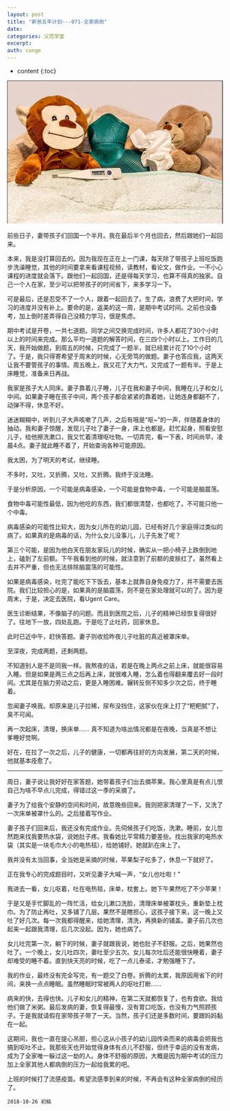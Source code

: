 ```yaml
---
layout: post
title: "新爸五年计划---071-全家病倒"
date:
categories: 父范学堂
excerpt:
auth: conge
---
```

* content
{:toc}

![生病](/assets/images/父范学堂/118382-bd0febad8c01c89e.png)

前些日子，妻带孩子们回国一个半月。我在最后半个月也回去，然后跟她们一起回来。

本来，我是没打算回去的。因为我现在正在上一门课，每天除了带孩子上班吃饭跑步洗澡睡觉，其他的时间要拿来看课程视频，读教材，看论文，做作业。一不小心课程的进度就会落下。跟他们一起回国，还是得每天学习，也算不得真的独家。自己一个人在家，至少可以把带孩子的时间省下，来多学习一下。

可是最后，还是忍受不了一个人，跟着一起回去了。生了病，浪费了大把时间，学习的进度并没有补上。要命的是，返美的这一周，是期中考试时间。之前也没备考，加上倒时差弄得自己没精力学习，很是焦虑。

期中考试是开卷，一共七道题。同学之间交换完成时间，许多人都花了30个小时以上的时间来完成。那么平均一道题的解答时间，在三四个小时以上。工作日的几天，我开始做题，到周五的时候，只完成了一题半，就已经累计花了10个小时了。于是，我只得寄希望于周末的时候，心无旁笃的做题。妻子也答应我，这两天让我不要管孩子的事情。周五晚上，我又花了大力气，又完成了一题有半。于是上床睡觉，准备来日再战。

我家是孩子大人同床。妻子靠着儿子睡，儿子在我和妻子中间，我睡在儿子和女儿中间。如果妻子睡在孩子中间，两个孩子都会紧紧的靠着她，让她连身都翻不了，动弹不得，休息不好。

迷迷糊糊中，听到儿子大声咳嗽了几声，之后有哦是“呕~”的一声，伴随着身体的抽动。我和妻子惊醒，发现儿子吐了妻子一身，床上也都是。赶忙起身，照看安慰儿子，给他擦洗漱口，我又忙着清理呕吐物。一切弄完，看一下表，时间尚早，凌晨4点。妻子就此睡不着了，开始查询各种可能原因。

我太困，为了明天的考试，继续睡。

不多时，又吐，又折腾，又吐，又折腾。我终于没法睡。

于是分析原因，一个可能是病毒感染，一个可能是食物中毒，一个可能是脑震荡。

食物中毒可能性最低，因为他吃的东西，我们都很清楚，也都吃了。不可能只他一个中毒。

病毒感染的可能性比较大，因为女儿所在的幼儿园，已经有好几个家庭得过类似的病了。如果真的是病毒的话，为什么女儿没事儿，儿子先发了呢？

第三个可能，是因为他白天在朋友家玩儿的时候，确实从一把小椅子上跌倒到地上，磕到了左前额。下午我看到他的时候，就注意到了前额的皮肤红了。虽然看上去并不严重，但也无法排除脑震荡的可能性。

如果是病毒感染，吐完了能吃下下饭去，基本上就靠自身免疫力了，并不需要去医院。我们比较担心的是，如果真的是脑震荡，则不是在家处理就可以的了。因为是周末，于是，决定去医院，看Ugent Care。

医生诊断结果，不像脑子的问题。而且到医院之后，儿子的精神已经恢复得很好了。往地下一放，四处乱跑。于是吃了止吐药，回家休息。

此时已近中午，赶快答题。妻子则收拾昨夜儿子吐脏的真近被罩床单。

至深夜，完成两题，还剩两题。

不知道别人是不是同我一样。我熬夜的话，若是在晚上两点之前上床，就能很容易入睡。但是如果是两三点之后再上床，就很难入睡，怎么着也得翻来覆去好一段时间。尤其是在脑力劳动之后，更是入睡困难。辗转反侧不知多少次之后，终于睡着。

忽闻妻子唤我。却原来是儿子拉稀，尿布没挡住，这家伙在床上打了“粑粑腻”了，臭不可闻。

再一次起床，清理，换床单…… 真不知道为啥出情况都是在夜晚，当真是不想让爹睡好觉啊。

好在，在拉了一次之后，儿子的健康，一切都再往好的方向发展，第二天的时候，他就基本痊愈了。

-------------

周日，妻子说让我好好在家答题，她带着孩子们出去摘苹果。我心里真是有点儿恨自己为啥不早点儿完成，得错过这一季的采摘了。

妻子为了给我个安静的空间和时间，故意晚些回来。我则把家清理了一下，又洗了一次床单被罩什么的。之后接着写作业。

妻子孩子们回来后，我还没有完成作业。先伺候孩子们吃饭，洗漱。睡前，女儿忽然跑来找我要热水袋，说她肚子疼。我看她比平常精力要差些。找出我家的电热水袋（其实是一块毛巾大小的电热毯），给她铺好。她就趴在床上了。

我并没有太当回事，全当她是采摘的时候，苹果梨子吃多了，休息一下就好了。

正在我专心的完成题目时，又听见妻子大喊一声，“女儿也吐啦！”

我进去一看，女儿呕着，吐在电热毯，床单，枕套上。她下午果然吃了不少苹果！

于是又是手忙脚乱的一阵忙活，给女儿漱口洗脸，清理床单被罩枕头，重新垫上枕巾。为了防止再吐，又多铺了几层。果然不是瞎担心，这孩子接下来，这一晚上又吐了好几次。每一次我都得醒来，给她清理，清洗，再换新的铺盖。妻子前几次也起来一起跟我清理，后几次没起。因为，她也病了。

女儿吐完第一次，躺下的时候，妻子就跟我说，她也肚子不舒服。之后，她果然也吐了。一个晚上，女儿吐四次，妻吐至少五次。女儿每次吐后还能很快睡着，妻子却难受的睡不着。直到快天亮的时候，吃了一点儿泰诺，才勉强睡下了。

我的作业，最终没有完全写完，有一题交了白卷。折腾的太累，我原因用省下的时间，来换一点点睡眠。虽然睡眠时常被两人的呕吐打断……

病来的快，去得也快。儿子和女儿的精神，在第二天就都恢复了，也有食欲。我给他们做了米粥。最后发病的妻，恢复得最慢，没有胃口吃饭，也没有力气照顾孩子。于是我就请假在家带孩子带了一天。当然，孩子们还是多数时间，要跟妈妈黏在一起。

这期间，我也一直在提心吊胆，担心这从小孩子的幼儿园传染而来的病毒会把我也搞到呕吐不止。我那些天也开始觉得身体有点儿不舒服，但终于幸运的没有发病，成为了全家唯一躲过这一劫的人。身体不舒服的原因，大概是因为期中考试的压力加上全家其他人都病倒的压力一起给我累的吧。

上班的时候打了流感疫苗。希望流感季到来的时候，不再会有这种全家病倒的经历了。

```
2018-10-26 初稿
```
